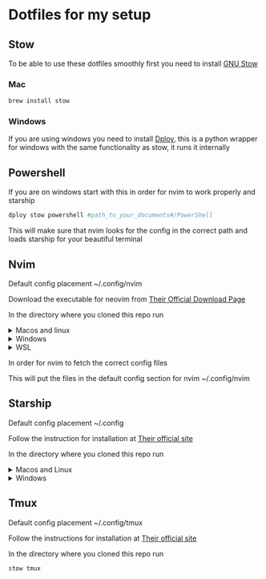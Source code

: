 # Dotfiles for my setup

## Stow

To be able to use these dotfiles smoothly first you need to install [GNU Stow](https://www.gnu.org/software/stow/)

### Mac

```zsh
brew install stow
```

### Windows

If you are using windows you need to install [Dploy](https://github.com/arecarn/dploy), this is a python wrapper for windows
with the same functionality as stow, it runs it internally

## Powershell

If you are on windows start with this in order for nvim to work properly and
starship

```powershell
dploy stow powershell #path_to_your_documents#/PowerShell
```

This will make sure that nvim looks for the config in the correct path and loads
starship for your beautiful terminal

## Nvim

Default config placement ~/.config/nvim

Download the executable for neovim from [Their Official Download Page](https://github.com/neovim/neovim/blob/master/INSTALL.md)

In the directory where you cloned this repo run

<details>
<summary>Macos and linux</summary>

```zsh
stow nvim
```

</details>

<details>
<summary>Windows</summary>
    
```powershell
dploy stow nvim #path_to_your_user_folder#/.config
```

</details>
<details>
<summary>WSL</summary>
Same procedure as for Linux but if you get issues from Telescope for fzf run

```bash
cd ~/.local/share/nvim/lazy/telescope-fzf-native.nvim && make && cd -
```
</details>

In order for nvim to fetch the correct config files

This will put the files in the default config section for nvim ~/.config/nvim

## Starship

Default config placement ~/.config

Follow the instruction for installation at [Their official site](https://starship.rs/)

In the directory where you cloned this repo run

<details>
<summary>Macos and Linux</summary>

```zsh
stow starship
```

</details>
<details>
<summary>Windows</summary>

```powershell
dploy stow nvim #path_to_your_user_folder#/.config
```

</details>

## Tmux

Default config placement ~/.config/tmux

Follow the instructions for installation at [Their official site](https://github.com/tmux/tmux/wiki/Installing)

In the directory where you cloned this repo run

```zsh
stow tmux
```
